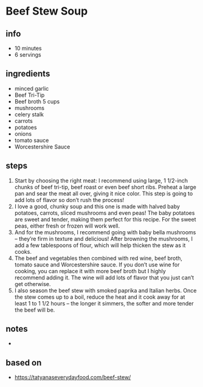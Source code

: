 # Beef Stew Soup

## info  
* 10 minutes 
* 6 servings  

## ingredients
* minced garlic
* Beef Tri-Tip
* Beef broth 5 cups
* mushrooms
* celery stalk
* carrots
* potatoes
* onions
* tomato sauce
* Worcestershire Sauce


## steps  
1. Start by choosing the right meat: I recommend using large, 1 1/2-inch chunks of beef tri-tip, beef roast or even beef short ribs. Preheat a large pan and sear the meat all over, giving it nice color. This step is going to add lots of flavor so don’t rush the process!
2. I love a good, chunky soup and this one is made with halved baby potatoes, carrots, sliced mushrooms and even peas! The baby potatoes are sweet and tender, making them perfect for this recipe. For the sweet peas, either fresh or frozen will work well.
3. And for the mushrooms, I recommend going with baby bella mushrooms – they’re firm in texture and delicious! After browning the mushrooms, I add a few tablespoons of flour, which will help thicken the stew as it cooks.
4. The beef and vegetables then combined with red wine, beef broth, tomato sauce and Worcestershire sauce. If you don’t use wine for cooking, you can replace it with more beef broth but I highly recommend adding it. The wine will add lots of flavor that you just can’t get otherwise.
5. I also season the beef stew with smoked paprika and Italian herbs. Once the stew comes up to a boil, reduce the heat and it cook away for at least 1 to 1 1/2 hours – the longer it simmers, the softer and more tender the beef will be.

## notes  
*  

## based on  
*  https://tatyanaseverydayfood.com/beef-stew/

